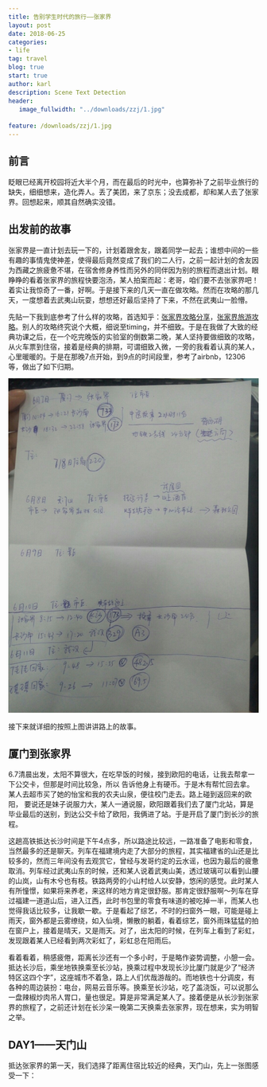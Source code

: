 ```yaml
---
title: 告别学生时代的旅行——张家界
layout: post
date: 2018-06-25
categories: 
- life
tag: travel
blog: true
start: true
author: karl
description: Scene Text Detection
header:
   image_fullwidth: "../downloads/zzj/1.jpg"

feature: /downloads/zzj/1.jpg
---  
```


## 前言  
眨眼已经离开校园将近大半个月，而在最后的时光中，也算弥补了之前毕业旅行的缺失，细细想来，造化弄人。丢了美团，来了京东；没去成都，却和某人去了张家界。回想起来，顺其自然确实没错。

## 出发前的故事  

张家界是一直计划去玩一下的，计划着跟舍友，跟着同学一起去；谁想中间的一些有趣的事情鬼使神差，使得最后竟然变成了我们的二人行，之前一起计划的舍友因为西藏之旅疲惫不堪，在宿舍修身养性而另外的同伴因为别的旅程而退出计划。眼睁睁的看着张家界的旅程快要泡汤，某人拍案而起：老哥，咱们要不去张家界吧！着实让我惊奇了一番，好啊。于是接下来的几天一直在做攻略。然而在攻略的那几天，一度想着去武夷山玩耍，想想还好最后坚持了下来，不然在武夷山一脸懵。  

先贴一下我到底参考了什么样的攻略，首选知乎：[张家界攻略分享](https://zhuanlan.zhihu.com/p/21831382)，[张家界旅游攻略](https://zhuanlan.zhihu.com/p/32533464)。别人的攻略终究说个大概，细说至timing，并不细致。于是在我做了大致的经典功课之后，在一个吃完晚饭的实验室的倒数第二晚，某人坚持要做细致的攻略，从火车票到住宿，接着是经典的排期，可谓细致入微，一旁的我看着认真的某人，心里暖暖的。于是在那晚7点开始，到9点的时间段里，参考了airbnb，12306等，做出了如下归期。  

![img](../downloads/zzj/3.jpg)  

接下来就详细的按照上图讲讲路上的故事。  

## 厦门到张家界  
6.7清晨出发，太阳不算很大，在吃早饭的时候，接到欧阳的电话，让我去帮拿一下公交卡，但那是时间比较急，所以
告诉他身上有硬币。于是木有帮忙回去拿。某人去超市买了她的怡宝和我的农夫山泉，便往校门走去。路上碰到返回来的欧阳，
要说还是妹子说服力大，某人一通说服，欧阳跟着我们去了厦门北站，算是毕业最后的送别，到达公交卡给了欧阳，我俩进了站。于是开启了厦门到长沙的旅程。

这趟高铁抵达长沙时间是下午4点多，所以路途比较远，一路准备了电影和零食，当然最多的还是聊天。列车在福建境内走了大部分的旅程，其实福建省的山还是比较多的，然而三年间没有去观赏它，曾经与发哥约定的云水谣，也因为最后的疲惫取消。列车经过武夷山东的时候，还和某人说着武夷山美，透过玻璃可以看到山腰的山岚，山有木兮也有枝。铁路两旁的小山村给人以安静，悠闲的感觉。此时某人有所憧憬，如果将来养老，来这样的地方肯定很舒服。那肯定很舒服啊～列车在穿过福建一道道山后，进入江西，此时书包里的零食有味道的被吃掉一半，而某人也觉得我话比较多，让我歇一歇。于是看起了综艺，不时的扫窗外一眼，可能是碰上雨天，窗外都是云雾缭绕，如入仙境，懒散的躺着，看着综艺，窗外雨珠猛猛的拍在窗户上，接着是晴天，又是雨天。对了，出太阳的时候，在列车上看到了彩虹，发现跟着某人已经看到两次彩虹了，彩虹总在阳雨后。  

看着看着，稍感疲倦，距离长沙还有一个多小时，于是略作姿势调整，小憩一会。  
抵达长沙后，乘坐地铁换乘至长沙站，换乘过程中发现长沙比厦门就是少了“经济特区这四个字”，这座城市不着急，路上人们优哉游哉的。而地铁也十分调皮，有各种的周边装扮：电台，网易云音乐等。换乘至长沙站，吃了盖浇饭，可以说那么一盘辣椒炒肉吊人胃口，量也很足。算是非常满足某人了。接着便是从长沙到张家界的旅程了，之前还计划在长沙呆一晚第二天换乘去张家界，现在想来，实为明智之举。  

## DAY1——天门山  

抵达张家界的第一天，我们选择了距离住宿比较近的经典，天门山，先上一张图感受一下：

